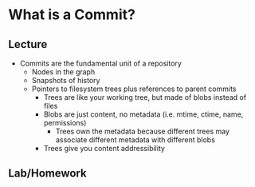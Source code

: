 # What is a Commit?
## Lecture
* Commits are the fundamental unit of a repository
    * Nodes in the graph
    * Snapshots of history
    * Pointers to filesystem trees plus references to parent commits
        * Trees are like your working tree, but made of blobs instead of files
        * Blobs are just content, no metadata (i.e. mtime, ctime, name, permissions)
            * Trees own the metadata because different trees may associate different metadata with different blobs
        * Trees give you content addressibility

## Lab/Homework

